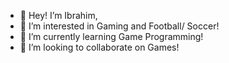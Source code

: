 - 👋 Hey! I’m Ibrahim,
- 👀 I’m interested in Gaming and Football/ Soccer!
- 🌱 I’m currently learning Game Programming!
- 💞️ I’m looking to collaborate on Games!

<!---
IbrahimExe/IbrahimExe is a ✨ special ✨ repository because its `README.md` (this file) appears on your GitHub profile.
You can click the Preview link to take a look at your changes.
--->
